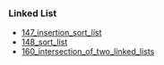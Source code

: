### Linked List
- [147_insertion_sort_list](../src/147_insertion_sort_list.cpp)
- [148_sort_list](../src/148_sort_list.cpp)
- [160_intersection_of_two_linked_lists](../src/160_intersection_of_two_linked_lists.cpp)